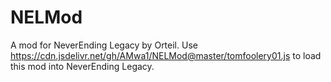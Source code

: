 # NELMod
A mod for NeverEnding Legacy by Orteil.
Use https://cdn.jsdelivr.net/gh/AMwa1/NELMod@master/tomfoolery01.js to load this mod into NeverEnding Legacy.
